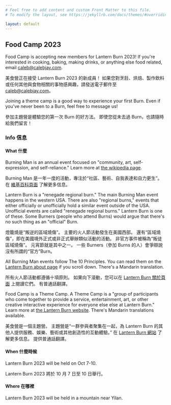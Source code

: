 ```yaml
---
# Feel free to add content and custom Front Matter to this file.
# To modify the layout, see https://jekyllrb.com/docs/themes/#overriding-theme-defaults

layout: default
---
```


## Food Camp 2023

Food Camp is accepting new members for Lantern Burn 2023! If you're interested in cooking, baking, making drinks, or anything else food related, email caleb@calebjay.com.

美食營正在接受 Lantern Burn 2023 的新成員！ 如果您對烹飪、烘焙、製作飲料或任何其他與食物相關的事物感興趣，請發送電子郵件至 caleb@calebjay.com。

Joining a theme camp is a good way to experience your first Burn. Even if you've never been to a Burn, feel free to message us!

參加主題營是體驗您的第一次 Burn 的好方法。 即使您從未去過 Burn，也請隨時給我們留言！

### Info 信息

#### What 什麼

Burning Man is an annual event focused on "community, art, self-expression, and self-reliance." Learn more at [the wikipedia page](https://en.wikipedia.org/wiki/Burning_Man).

Burning Man 是一年一度的活動，專注於“社區、藝術、自我表達和自力更生”。 在 [維基百科頁面](https://en.wikipedia.org/wiki/Burning_Man) 了解更多信息。

Lantern Burn is a "renegade regional burn." The main Burning Man event happens in the western USA. There are also "regional burns," events that either officially or unofficially hold a similar event outside of the USA. Unofficial events are called "renegade regional burns." Lantern Burn is one of these. Some Burners (people who attend Burns) would argue that there's no such thing as an "official" Burn.

燈籠燒是“叛逆的區域燒傷”。 主要的火人節活動發生在美國西部。 還有“區域燒傷”，即在美國境外正式或非正式舉辦類似活動的活動。 非官方事件被稱為“叛徒區域燒傷”。 元宵節就是其中之一。 一些 Burners（參加 Burns 的人）會爭辯說沒有所謂的“官方”Burn。

All Burning Man events follow The 10 Principles. You can read them on the [Lantern Burn about page](https://lanternburn.com/about/) if you scroll down. There's a Mandarin translation.

所有火人節活動都遵循十項原則。 如果向下滾動，您可以在 [Lantern Burn 關於頁面](https://lanternburn.com/about/) 上閱讀它們。 有普通話翻譯。

Food Camp is a Theme Camp. A Theme Camp is a "group of  participants who come together to provide a service, entertainment, art, or other creative interactive experience for everyone else else at Lantern Burn." Learn more at [the Lantern Burn website](https://lanternburn.com/participate/theme-camps/). There's Mandarin translations available.

美食營是一個主題營。 主題營是“一群參與者聚集在一起，為 Lantern Burn 的其他人提供服務、娛樂、藝術或其他創造性的互動體驗。” 在 [Lantern Burn 網站](https://lanternburn.com/participate/theme-camps/) 了解更多信息。 提供普通話翻譯。

#### When 什麼時候

Lantern Burn 2023 will be held on Oct 7-10.

Lantern Burn 2023 將於 10 月 7 日至 10 日舉行。

#### Where 在哪裡

Lantern Burn 2023 will be held in a mountain near Yilan.
